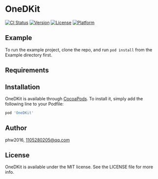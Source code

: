 # OneDKit

[![CI Status](https://img.shields.io/travis/phw2016/OneDKit.svg?style=flat)](https://travis-ci.org/phw2016/OneDKit)
[![Version](https://img.shields.io/cocoapods/v/OneDKit.svg?style=flat)](https://cocoapods.org/pods/OneDKit)
[![License](https://img.shields.io/cocoapods/l/OneDKit.svg?style=flat)](https://cocoapods.org/pods/OneDKit)
[![Platform](https://img.shields.io/cocoapods/p/OneDKit.svg?style=flat)](https://cocoapods.org/pods/OneDKit)

## Example

To run the example project, clone the repo, and run `pod install` from the Example directory first.

## Requirements

## Installation

OneDKit is available through [CocoaPods](https://cocoapods.org). To install
it, simply add the following line to your Podfile:

```ruby
pod 'OneDKit'
```

## Author

phw2016, 1105280205@qq.com

## License

OneDKit is available under the MIT license. See the LICENSE file for more info.
